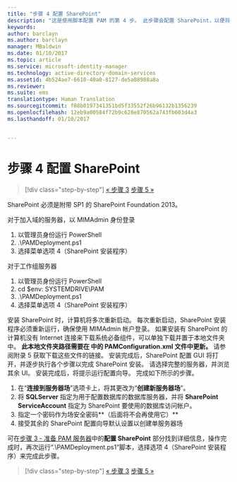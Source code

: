 ```yaml
---
title: "步骤 4 配置 SharePoint"
description: "这是使用脚本配置 PAM 的第 4 步。 此步骤会配置 SharePoint，以便将其作为 PAM 部署的一部分。"
keywords: 
author: barclayn
ms.author: barclayn
manager: MBaldwin
ms.date: 01/10/2017
ms.topic: article
ms.service: microsoft-identity-manager
ms.technology: active-directory-domain-services
ms.assetid: 4b524ae7-6610-40a0-8127-de5a08988a8a
ms.reviewer: 
ms.suite: ems
translationtype: Human Translation
ms.sourcegitcommit: f08b0197341351bd5f33552f26b96132b1356239
ms.openlocfilehash: 12eb9a00584f72b9c628e870562a743fb603d4a3
ms.lasthandoff: 01/10/2017


---
```


# <a name="step-4-configuring-sharepoint"></a>步骤 4 配置 SharePoint

>[!div class="step-by-step"]
[« 步骤 3](sp1-step3-installing-configuring-sql.md)
[步骤 5 »](sp1-step5-configuring-pam.md)

SharePoint 必须是附带 SP1 的 SharePoint Foundation 2013。

对于加入域的服务器，以 MIMAdmin 身份登录

1. 以管理员身份运行 PowerShell
2.  .\PAMDeployment.ps1
3.  选择菜单选项 4（SharePoint 安装程序）


对于工作组服务器

1. 以管理员身份运行 PowerShell
2.  cd $env: SYSTEMDRIVE\PAM
3.  .\PAMDeployment.ps1
4. 选择菜单选项 4（SharePoint 安装程序）

安装 SharePoint 时，计算机将多次重新启动。 每次重新启动，SharePoint 安装程序必须重新运行，确保使用 MIMAdmin 帐户登录。
如果安装有 SharePoint 的计算机没有 Internet 连接来下载系统必备组件，可以单独下载并置于本地文件夹中。 **此本地文件夹路径需要在 <PrerequisitesBinaryLocation/> 中的 PAMConfiguration.xml 文件中更新。** 请参阅附录 5 获取下载这些文件的链接。
安装完成后，SharePoint 配置 GUI 将打开，并逐步执行各个步骤以完成 SharePoint 安装。 请选择完整的服务器，并浏览其余 UI。 安装完成后，将提示运行配置向导。 完成如下所示的步骤。

1. 在“**连接到服务器场**”选项卡上，将其更改为“**创建新服务器场**”。
2. 将 **SQLServer** 指定为用于配置数据库的数据库服务器，并将 **SharePoint ServiceAccount** 指定为 SharePoint 要使用的数据库访问帐户。
3. 指定一个密码作为场安全密码**（后面将不会再使用它）**
4. 接受其余的 SharePoint 配置向导默认设置以创建单服务器场

可在[步骤 3 - 准备 PAM 服务器](/microsoft-identity-manager/pam/step-3-prepare-pam-server)中的**配置 SharePoint** 部分找到详细信息，操作完成时，再次运行“.\PAMDeployment.ps1”脚本，选择选项 4（SharePoint 安装程序）来完成此步骤。

>[!div class="step-by-step"]
[« 步骤 3](sp1-step3-installing-configuring-sql.md)
[步骤 5 »](sp1-step5-configuring-pam.md)

